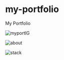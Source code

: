 # my-portfolio
My Portfolio

![myportIG](https://user-images.githubusercontent.com/64631869/159895903-b0d793cc-11b8-4b27-beaa-dd0f1c1102f1.PNG)

![about](https://user-images.githubusercontent.com/64631869/159896541-06ae2e1a-a13e-42ff-b288-4303280987aa.PNG)

![stack](https://user-images.githubusercontent.com/64631869/159896794-e083883c-3e2f-46d5-8fd2-cc21dd6c0c80.PNG)

